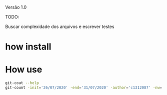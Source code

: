 Versão 1.0

TODO:

Buscar complexidade dos arquivos e escrever testes

# how install

# How use

```sh
git-cout --help
git-count -init='26/07/2020' -end='31/07/2020' -author='c1312087' -nw='no' -sort='no'
```
